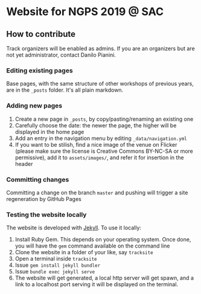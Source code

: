 # Website for NGPS 2019 @ SAC

## How to contribute

Track organizers will be enabled as admins.
If you are an organizers but are not yet administrator, contact Danilo Pianini.

### Editing existing pages

Base pages, with the same structure of other workshops of previous years, are in the `_posts` folder.
It's all plain markdown.

### Adding new pages

1. Create a new page in `_posts`, by copy/pasting/renaming an existing one
2. Carefully choose the date: the newer the page, the higher will be displayed in the home page
3. Add an entry in the navigation menu by editing `_data/navigation.yml`
4. If you want to be stilish, find a nice image of the venue on Flicker (please make sure the license is Creative Commons BY-NC-SA or more permissive), add it to `assets/images/`, and refer it for insertion in the header

### Committing changes

Committing a change on the branch `master` and pushing will trigger a site regeneration by GitHub Pages

### Testing the website locally

The website is developed with [Jekyll](https://jekyllrb.com/). To use it locally:

1. Install Ruby Gem. This depends on your operating system. Once done, you will have the `gem` command available on the command line
2. Clone the website in a folder of your like, say `tracksite`
3. Open a terminal inside `tracksite`
4. Issue `gem install jekyll bundler`
5. Issue `bundle exec jekyll serve`
6. The website will get generated, a local http server will get spawn, and a link to a localhost port serving it will be displayed on the terminal.

